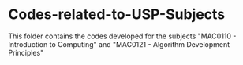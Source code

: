 # Codes-related-to-USP-Subjects
This folder contains the codes developed for the subjects "MAC0110 - Introduction to Computing" and "MAC0121 - Algorithm Development Principles"
